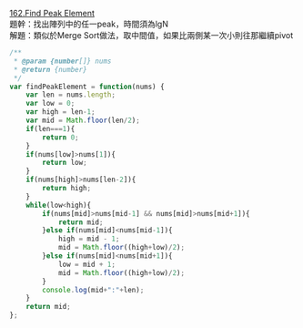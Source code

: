 [162.Find Peak Element](https://leetcode.com/problems/find-peak-element/)  
題幹：找出陣列中的任一peak，時間須為lgN   
解題：類似於Merge Sort做法，取中間值，如果比兩側某一次小則往那繼續pivot 

```Javascript
/**
 * @param {number[]} nums
 * @return {number}
 */
var findPeakElement = function(nums) {
    var len = nums.length;
    var low = 0;
    var high = len-1;
    var mid = Math.floor(len/2);
    if(len===1){
        return 0;
    }
    if(nums[low]>nums[1]){
        return low;
    }
    if(nums[high]>nums[len-2]){
        return high;
    }
    while(low<high){
        if(nums[mid]>nums[mid-1] && nums[mid]>nums[mid+1]){
            return mid;
        }else if(nums[mid]<nums[mid-1]){
            high = mid - 1;
            mid = Math.floor((high+low)/2);
        }else if(nums[mid]<nums[mid+1]){
            low = mid + 1;
            mid = Math.floor((high+low)/2);
        }
        console.log(mid+":"+len);
    }
    return mid;
};
